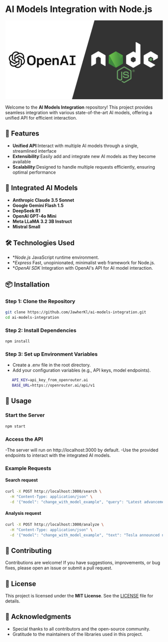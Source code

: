 # AI Models Integration with Node.js

![openai-nodejs](https://github.com/JawherKl/ai-models-integration/blob/main/openai-nodejs.png)

Welcome to the **AI Models Integration** repository! This project provides seamless integration with various state-of-the-art AI models, offering a unified API for efficient interaction.

## 🚀 Features

- **Unified API**:Interact with multiple AI models through a single, streamlined interface
- **Extensibility**:Easily add and integrate new AI models as they become available
- **Scalability**:Designed to handle multiple requests efficiently, ensuring optimal performance

## 🧠 Integrated AI Models

- **Anthropic Claude 3.5 Sonnet**
- **Google Gemini Flash 1.5**
- **DeepSeek R1**
- **OpenAI GPT-4o Mini**
- **Meta LLaMA 3.2 3B Instruct**
- **Mistral Small**

## 🛠️ Technologies Used

- **Node.js* JavaScript runtime environment.
- **Express* Fast, unopinionated, minimalist web framework for Node.js.
- **OpenAI SDK* Integration with OpenAI's API for AI model interaction.

## 📦 Installation
### Step 1: Clone the Repository
```bash
git clone https://github.com/JawherKl/ai-models-integration.git
cd ai-models-integration
```

### Step 2: Install Dependencies
```bash
npm install
```

### Step 3: Set up Environment Variables
 - Create a .env file in the root directory.
 - Add your configuration variables (e.g., API keys, model endpoints).
 ```bash
    API_KEY=api_key_from_openrouter.ai
    BASE_URL=https://openrouter.ai/api/v1
 ```

## 🚀 Usage
### Start the Server
```bash
npm start
```

### Access the API
-The server will run on http://localhost:3000 by default.
-Use the provided endpoints to interact with the integrated AI models.

### Example Requests
#### Search request
```bash
curl -X POST http://localhost:3000/search \
  -H "Content-Type: application/json" \
  -d '{"model": "change_with_model_example", "query": "Latest advancements in renewable energy 2025"}'
```

#### Analysis request
```bash
curl -X POST http://localhost:3000/analyze \
  -H "Content-Type: application/json" \
  -d '{"model": "change_with_model_example", "text": "Tesla announced new solar roof technology with 25% improved efficiency in Q4 2023."}'
```

## 🤝 Contributing
Contributions are welcome! If you have suggestions, improvements, or bug fixes, please open an issue or submit a pull request.

## 📄 License
This project is licensed under the **MIT License**. See the [LICENSE](./LICENSE) file for details.

## 🙏 Acknowledgments
- Special thanks to all contributors and the open-source community.
- Gratitude to the maintainers of the libraries used in this project.


<!--
model: "anthropic/claude-3.5-sonnet",
model: "google/gemini-flash-1.5",
model: "deepseek/deepseek-r1",
model: "openai/gpt-4o-mini",
model: "meta-llama/llama-3.2-3b-instruct",
model: "mistralai/mistral-small",
-->
